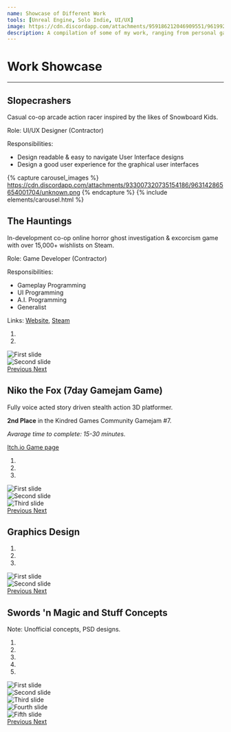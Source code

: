 ```yaml
---
name: Showcase of Different Work
tools: [Unreal Engine, Solo Indie, UI/UX]
image: https://cdn.discordapp.com/attachments/959186212046909551/961992763430289508/RandomWork.png
description: A compilation of some of my work, ranging from personal games and contract work to UI/UX design.
---
```


# Work Showcase
---

## Slopecrashers

Casual co-op arcade action racer inspired by the likes of Snowboard Kids. 

Role: UI/UX Designer (Contractor)

Responsibilities:

 - Design readable & easy to navigate User Interface designs
 - Design a good user experience for the graphical user interfaces

{% capture carousel_images %}
https://cdn.discordapp.com/attachments/933007320735154186/963142865654001704/unknown.png
{% endcapture %}
{% include elements/carousel.html %}

## The Hauntings

In-development co-op online horror ghost investigation & excorcism game with over 15,000+ wishlists on Steam.

Role: Game Developer (Contractor)

Responsibilities:

 - Gameplay Programming
 - UI Programming
 - A.I. Programming
 - Generalist

Links: [Website](https://thehauntingsgame.com/), [Steam](https://store.steampowered.com/app/1285720/The_Hauntings/)

<div id="carouselEningeImplementation" class="carousel slide" data-ride="carousel">
  <ol class="carousel-indicators">
    <li data-target="#carouselEningeImplementation" data-slide-to="0" class="active"></li>
    <li data-target="#carouselEningeImplementation" data-slide-to="1"></li>
  </ol>
  <div class="carousel-inner">
    <div class="carousel-item active">
      <img class="d-block w-100" src="https://cdn.discordapp.com/attachments/959186212046909551/961985935824797736/HauntingsMainMenu.png" alt="First slide">
    </div>
    <div class="carousel-item">
      <img class="d-block w-100" src="https://cdn.discordapp.com/attachments/959186212046909551/961985936109993984/HauntingsSelectLevel.png" alt="Second slide">
    </div>
  </div>
  <a class="carousel-control-prev" href="#carouselEningeImplementation" role="button" data-slide="prev">
    <span class="carousel-control-prev-icon" aria-hidden="true"></span>
    <span class="sr-only">Previous</span>
  </a>
  <a class="carousel-control-next" href="#carouselEningeImplementation" role="button" data-slide="next">
    <span class="carousel-control-next-icon" aria-hidden="true"></span>
    <span class="sr-only">Next</span>
  </a>
</div>

<!--## Unreleased canned project

Casual single player horror investigation game.

Role: Solo developer

<div id="carouselNiko" class="carousel slide" data-ride="carousel">
  <ol class="carousel-indicators">
    <li data-target="#carouselNiko" data-slide-to="0" class="active"></li>
    <li data-target="#carouselNiko" data-slide-to="1"></li>
    <li data-target="#carouselNiko" data-slide-to="2"></li>
  </ol>
  <div class="carousel-inner">
    <div class="carousel-item active">
      <img class="d-block w-100" src="https://cdn.discordapp.com/attachments/959186212046909551/961986629558501466/p_nikoss1.png" alt="First slide">
    </div>
    <div class="carousel-item">
      <img class="d-block w-100" src="https://cdn.discordapp.com/attachments/959186212046909551/961986626752507934/p_nikoss3.png" alt="Second slide">
    </div>
    <div class="carousel-item">
      <img class="d-block w-100" src="https://cdn.discordapp.com/attachments/959186212046909551/961986630275706980/p_nikoss2.png" alt="Third slide">
    </div>
  </div>
  <a class="carousel-control-prev" href="#carouselNiko" role="button" data-slide="prev">
    <span class="carousel-control-prev-icon" aria-hidden="true"></span>
    <span class="sr-only">Previous</span>
  </a>
  <a class="carousel-control-next" href="#carouselNiko" role="button" data-slide="next">
    <span class="carousel-control-next-icon" aria-hidden="true"></span>
    <span class="sr-only">Next</span>
  </a>
</div>

-->

## Niko the Fox (7day Gamejam Game)

Fully voice acted story driven stealth action 3D platformer.

**2nd Place** in the Kindred Games Community Gamejam #7.

*Avarage time to complete: 15-30 minutes.*

[Itch.io Game page](https://incanta.itch.io/niko-the-fox)

<div id="carouselNiko" class="carousel slide" data-ride="carousel">
  <ol class="carousel-indicators">
    <li data-target="#carouselNiko" data-slide-to="0" class="active"></li>
    <li data-target="#carouselNiko" data-slide-to="1"></li>
    <li data-target="#carouselNiko" data-slide-to="2"></li>
  </ol>
  <div class="carousel-inner">
    <div class="carousel-item active">
      <img class="d-block w-100" src="https://cdn.discordapp.com/attachments/959186212046909551/961986629558501466/p_nikoss1.png" alt="First slide">
    </div>
    <div class="carousel-item">
      <img class="d-block w-100" src="https://cdn.discordapp.com/attachments/959186212046909551/961986626752507934/p_nikoss3.png" alt="Second slide">
    </div>
    <div class="carousel-item">
      <img class="d-block w-100" src="https://cdn.discordapp.com/attachments/959186212046909551/961986630275706980/p_nikoss2.png" alt="Third slide">
    </div>
  </div>
  <a class="carousel-control-prev" href="#carouselNiko" role="button" data-slide="prev">
    <span class="carousel-control-prev-icon" aria-hidden="true"></span>
    <span class="sr-only">Previous</span>
  </a>
  <a class="carousel-control-next" href="#carouselNiko" role="button" data-slide="next">
    <span class="carousel-control-next-icon" aria-hidden="true"></span>
    <span class="sr-only">Next</span>
  </a>
</div>

## Graphics Design

<div id="carouselNiko" class="carousel slide" data-ride="carousel">
  <ol class="carousel-indicators">
    <li data-target="#carouselNiko" data-slide-to="0" class="active"></li>
    <li data-target="#carouselNiko" data-slide-to="1"></li>
    <li data-target="#carouselNiko" data-slide-to="2"></li>
  </ol>
  <div class="carousel-inner">
    <div class="carousel-item active">
      <img class="d-block w-100" src="https://cdn.discordapp.com/attachments/959186212046909551/961985859626889296/p_switchdesign.png" alt="First slide">
    </div>
    <div class="carousel-item">
      <img class="d-block w-100" src="https://cdn.discordapp.com/attachments/959186212046909551/961988217261916180/Logo_W_1024x512.png" alt="Second slide">
    </div>
  </div>
  <a class="carousel-control-prev" href="#carouselNiko" role="button" data-slide="prev">
    <span class="carousel-control-prev-icon" aria-hidden="true"></span>
    <span class="sr-only">Previous</span>
  </a>
  <a class="carousel-control-next" href="#carouselNiko" role="button" data-slide="next">
    <span class="carousel-control-next-icon" aria-hidden="true"></span>
    <span class="sr-only">Next</span>
  </a>
</div>

## Swords 'n Magic and Stuff Concepts

Note: Unofficial concepts, PSD designs.

<div id="carouselSNM" class="carousel slide" data-ride="carousel">
  <ol class="carousel-indicators">
    <li data-target="#carouselSNM" data-slide-to="0" class="active"></li>
    <li data-target="#carouselSNM" data-slide-to="1"></li>
    <li data-target="#carouselSNM" data-slide-to="2"></li>
    <li data-target="#carouselSNM" data-slide-to="3"></li>
    <li data-target="#carouselSNM" data-slide-to="4"></li>
  </ol>
  <div class="carousel-inner">
    <div class="carousel-item active">
      <img class="d-block w-100" src="https://cdn.discordapp.com/attachments/959186212046909551/961985448559919134/p_snmpause1.png" alt="First slide">
    </div>
    <div class="carousel-item">
      <img class="d-block w-100" src="https://cdn.discordapp.com/attachments/959186212046909551/961985449105186816/p_snmpause2.png" alt="Second slide">
    </div>
    <div class="carousel-item">
      <img class="d-block w-100" src="https://cdn.discordapp.com/attachments/959186212046909551/961985449759506492/p_snmserverbrowser.png" alt="Third slide">
    </div>
    <div class="carousel-item">
      <img class="d-block w-100" src="https://cdn.discordapp.com/attachments/959186212046909551/961985450287976448/p_snmw1.png" alt="Fourth slide">
    </div>
    <div class="carousel-item">
      <img class="d-block w-100" src="https://cdn.discordapp.com/attachments/959186212046909551/961985450627694672/p_snmw2.png" alt="Fifth slide">
    </div>
  </div>
  <a class="carousel-control-prev" href="#carouselSNM" role="button" data-slide="prev">
    <span class="carousel-control-prev-icon" aria-hidden="true"></span>
    <span class="sr-only">Previous</span>
  </a>
  <a class="carousel-control-next" href="#carouselSNM" role="button" data-slide="next">
    <span class="carousel-control-next-icon" aria-hidden="true"></span>
    <span class="sr-only">Next</span>
  </a>
</div>
